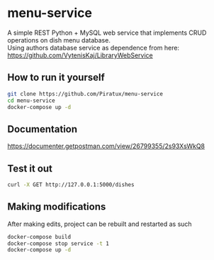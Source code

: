 # menu-service
A simple REST Python + MySQL web service that implements CRUD operations on dish menu database. <br />
Using authors database service as dependence from here: https://github.com/VytenisKaj/LibraryWebService

## How to run it yourself
```bash
git clone https://github.com/Piratux/menu-service
cd menu-service
docker-compose up -d
```

## Documentation
https://documenter.getpostman.com/view/26799355/2s93XsWkQ8

## Test it out
```bash
curl -X GET http://127.0.0.1:5000/dishes
```

## Making modifications
After making edits, project can be rebuilt and restarted as such
```bash
docker-compose build
docker-compose stop service -t 1
docker-compose up -d
```
